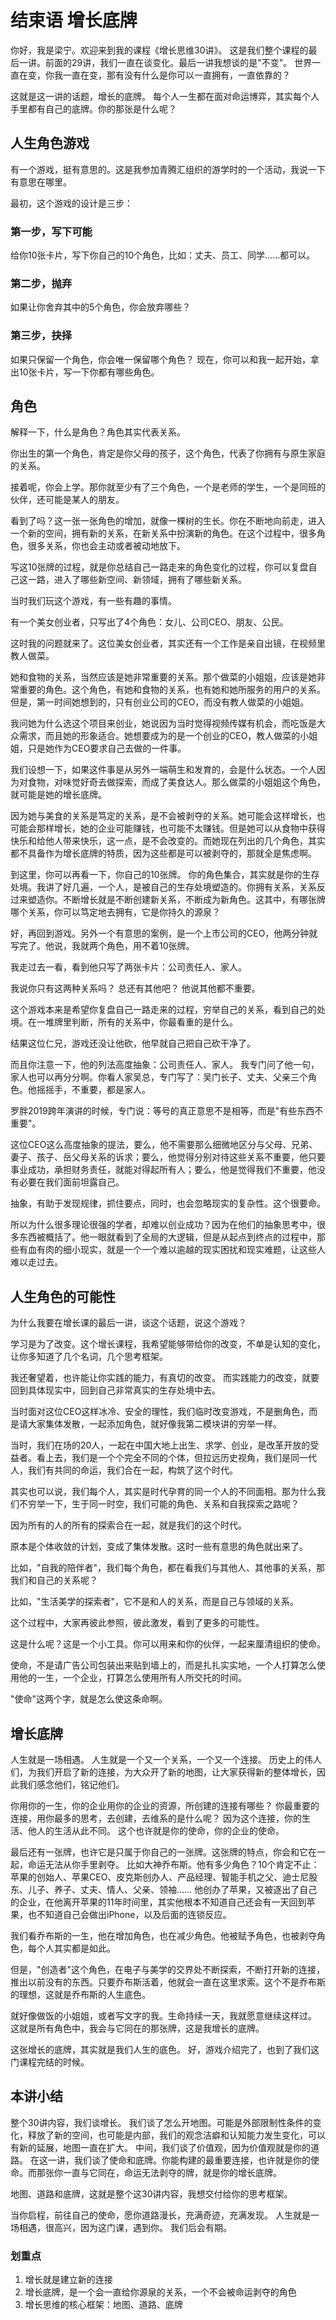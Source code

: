 # 结束语 增长底牌

你好，我是梁宁。欢迎来到我的课程《增长思维30讲》。
这是我们整个课程的最后一讲。前面的29讲，我们一直在谈变化。最后一讲我想谈的是"不变"。
世界一直在变，你我一直在变，那有没有什么是你可以一直拥有，一直依靠的？

这就是这一讲的话题，增长的底牌。
每个人一生都在面对命运博弈，其实每个人手里都有自己的底牌。你的那张是什么呢？

## 人生角色游戏

有一个游戏，挺有意思的。这是我参加青腾汇组织的游学时的一个活动，我说一下有意思在哪里。

最初，这个游戏的设计是三步：

### 第一步，写下可能

给你10张卡片，写下你自己的10个角色，比如：丈夫、员工、同学……都可以。

### 第二步，抛弃

如果让你舍弃其中的5个角色，你会放弃哪些？

### 第三步，抉择

如果只保留一个角色，你会唯一保留哪个角色？
现在，你可以和我一起开始，拿出10张卡片，写一下你都有哪些角色。

## 角色

解释一下，什么是角色？角色其实代表关系。

你出生的第一个角色，肯定是你父母的孩子，这个角色，代表了你拥有与原生家庭的关系。

接着呢，你会上学。那你就至少有了三个角色，一个是老师的学生，一个是同班的伙伴，还可能是某人的朋友。

看到了吗？这一张一张角色的增加，就像一棵树的生长。你在不断地向前走，进入一个新的空间，拥有新的关系，在新关系中扮演新的角色。在这个过程中，很多角色，很多关系，你也会主动或者被动地放下。

写这10张牌的过程，就是你总结自己一路走来的角色变化的过程，你可以复盘自己这一路，进入了哪些新空间、新领域，拥有了哪些新关系。

当时我们玩这个游戏，有一些有趣的事情。

有一个美女创业者，只写出了4个角色：女儿、公司CEO、朋友、公民。

这时我的问题就来了。这位美女创业者，其实还有一个工作是亲自出镜，在视频里教人做菜。

她和食物的关系，当然应该是她非常重要的关系。那个做菜的小姐姐，应该是她非常重要的角色。这个角色，有她和食物的关系，也有她和她所服务的用户的关系。但是，第一时间她想到的，只有创业公司的CEO，而没有教人做菜的小姐姐。

我问她为什么选这个项目来创业，她说因为当时觉得视频传媒有机会，而吃饭是大众需求，而且她的形象适合。她想要成为的是一个创业的CEO，教人做菜的小姐姐，只是她作为CEO要求自己去做的一件事。

我们设想一下，如果这件事是从另外一端萌生和发育的，会是什么状态。一个人因为对食物，对味觉好奇去做探索，而成了美食达人。那么做菜的小姐姐这个角色，就可能是她的增长底牌。

因为她与美食的关系是笃定的关系，是不会被剥夺的关系。她可能会这样增长，也可能会那样增长，她的企业可能赚钱，也可能不太赚钱。但是她可以从食物中获得快乐和给他人带来快乐，这一点，是不会改变的。而她现在列出的几个角色，其实都不具备作为增长底牌的特质，因为这些都是可以被剥夺的，那就全是焦虑啊。

到这里，你可以再看一下，你自己的10张牌。
你的角色集合，其实就是你的生存处境。我讲了好几遍，一个人，是被自己的生存处境塑造的。你拥有关系，关系反过来塑造你。不断增长就是不断创建新关系，不断成为新角色。这其中，有哪张牌哪个关系，你可以笃定地去拥有，它是你持久的源泉？

好，再回到游戏。另外一个有意思的案例，是一个上市公司的CEO，他两分钟就写完了。他说，我就两个角色，用不着10张牌。

我走过去一看，看到他只写了两张卡片：公司责任人、家人。

我说你只有这两种关系吗？ 总还有其他吧？
他说其他都不重要。

这个游戏本来是希望你复盘自己一路走来的过程，穷举自己的关系，看到自己的处境。在一堆牌里判断，所有的关系中，你最看重的是什么。

结果这位仁兄，游戏还没让他砍，他早就自己把自己砍干净了。

而且你注意一下，他的列法高度抽象：公司责任人、家人。
我专门问了他一句，家人也可以再分分啊。你看人家吴总，专门写了：吴门长子、丈夫、父亲三个角色。他摇摇手，不重要，都是家人。

罗胖2019跨年演讲的时候，专门说：等号的真正意思不是相等，而是"有些东西不重要"。

这位CEO这么高度抽象的提法，要么，他不需要那么细微地区分与父母、兄弟、妻子、孩子、岳父母关系的诉求；要么，他觉得分别对待这些关系不重要，他只要事业成功，承担财务责任，就能对得起所有人；要么，他是觉得我们不重要，他没有必要在我们面前坦露自己。

抽象，有助于发现规律，抓住要点，同时，也会忽略现实的复杂性。这个很要命。

所以为什么很多理论很强的学者，却难以创业成功？因为在他们的抽象思考中，很多东西被概括了。他一眼就看到了全局的大逻辑，但是从起点到终点的过程中，那些有血有肉的细小现实，就是一个一个难以逾越的现实困扰和现实难题，让这些人难以走过去。

## 人生角色的可能性

为什么我要在增长课的最后一讲，谈这个话题，说这个游戏？

学习是为了改变。这个增长课程，我希望能够带给你的改变，不单是认知的变化，让你多知道了几个名词，几个思考框架。

我还奢望着，也许能让你实践的能力，有真切的改变。
而实践能力的改变，就要回到具体现实中，回到自己非常真实的生存处境中去。

当时面对这位CEO这样冰冷、安全的理性，我们临时改变游戏，不是删角色，而是请大家集体发散，一起添加角色，就好像我第二模块讲的穷举一样。

当时，我们在场的20人，一起在中国大地上出生、求学、创业，是改革开放的受益者。看上去，我们是一个个完全不同的个体，但拉远历史视角，我们是同一代人，我们有共同的命运，我们合在一起，构筑了这个时代。

其实也可以说，我们每个人，其实是时代孕育的同一个人的不同面相。那为什么我们不穷举一下，生于同一时空，我们可能的角色、关系和自我探索之路呢？

因为所有的人的所有的探索合在一起，就是我们的这个时代。

原本是个体收敛的计划，变成了集体发散。这时一些有意思的角色就出来了。

比如，"自我的陪伴者"，我们每个角色，都在看我们与其他人、其他事的关系，那我们和自己的关系呢？

比如，"生活美学的探索者"，它不是和人的关系，而是自己与领域的关系。

这个过程中，大家再彼此参照，彼此激发，看到了更多的可能性。

这是什么呢？这是一个小工具。你可以用来和你的伙伴，一起来厘清组织的使命。

使命，不是请广告公司包装出来贴到墙上的，而是扎扎实实地，一个人打算怎么使用他的一生，一个企业，打算怎么使用所有人所交托的时间。

"使命"这两个字，就是怎么使这条命啊。

## 增长底牌

人生就是一场相遇。
人生就是一个又一个关系，一个又一个连接。
历史上的伟人们，为我们开启了新的连接，为大众开了新的地图，让大家获得新的整体增长，因此我们感念他们，铭记他们。

你用你的一生，你的企业用你的企业的资源，所创建的连接有哪些？
你最重要的连接，用你最多的思考，去创建，去维系的是什么呢？
因为这个连接，你的生活、他人的生活从此不同。
这个也许就是你的使命，你的企业的使命。

最后还有一张牌，也许它是只属于你自己的一张牌。这张牌的特点，你会和它在一起，命运无法从你手里剥夺。
比如大神乔布斯。他有多少角色？10个肯定不止：
苹果的创始人、苹果CEO、皮克斯创办人、产品经理、智能手机之父、迪士尼股东、儿子、养子、丈夫、情人、父亲、领袖……
他创办了苹果，又被逐出了自己的企业，在他离开苹果的11年时间里，其实他根本不知道自己还会有一天回到苹果，也不知道自己会做出iPhone，以及后面的连锁反应。

我们看乔布斯的一生，他在增加角色，也在减少角色。他被赋予角色，也被剥夺角色，每个人其实都是如此。

但是，"创造者"这个角色，在电子与美学的交界处不断探索，不断打开新的连接，推出以前没有的东西。只要乔布斯活着，他就会一直在这里求索。这个不是乔布斯的理想，这就是乔布斯的人生底色。

就好像做饭的小姐姐，或者写文字的我。生命持续一天，我就愿意继续这样过。
这就是所有角色中，我会与它同在的那张牌，这是我增长的底牌。

这张增长的底牌，其实就是我们人生的底色。
好，游戏介绍完了，也到了我们这门课程完结的时候。

## 本讲小结

整个30讲内容，我们谈增长。
我们谈了怎么开地图。可能是外部限制性条件的变化，释放了新的空间，也可能是内部，我们的观念洁癖和认知能力发生变化，可以有新的延展，地图一直在扩大。
中间，我们谈了价值观，因为价值观就是你的道路。
在这一讲，我们谈了使命和底牌。你能构建的最重要连接，也许就是你的使命。而那张你一直与它同在，命运无法剥夺的牌，就是你的增长底牌。

地图、道路和底牌，这就是整个这30讲内容，我想交付给你的思考框架。

当你启程，前往自己的使命，愿你道路漫长，充满奇迹，充满发现。
人生就是一场相遇，很高兴，因为这门课，遇到你。
我们后会有期。

### 划重点

1. 增长就是建立新的连接
2. 增长底牌，是一个会一直给你源泉的关系，一个不会被命运剥夺的角色
3. 增长思维的核心框架：地图、道路、底牌
  